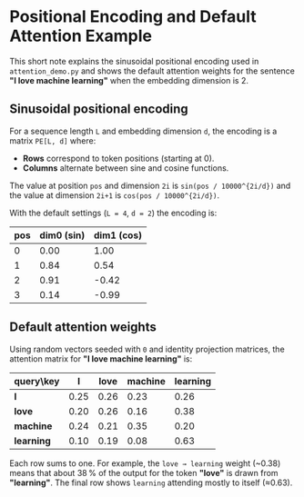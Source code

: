 # Positional Encoding and Default Attention Example

This short note explains the sinusoidal positional encoding used in `attention_demo.py` and shows the default attention weights for the sentence **"I love machine learning"** when the embedding dimension is 2.

## Sinusoidal positional encoding

For a sequence length `L` and embedding dimension `d`, the encoding is a matrix `PE[L, d]` where:

- **Rows** correspond to token positions (starting at 0).
- **Columns** alternate between sine and cosine functions.

The value at position `pos` and dimension `2i` is `sin(pos / 10000^{2i/d})` and the value at dimension `2i+1` is `cos(pos / 10000^{2i/d})`.

With the default settings (`L = 4`, `d = 2`) the encoding is:

| pos | dim0 (sin) | dim1 (cos) |
| --- | ----------- | ----------- |
| 0 | 0.00 | 1.00 |
| 1 | 0.84 | 0.54 |
| 2 | 0.91 | -0.42 |
| 3 | 0.14 | -0.99 |

## Default attention weights

Using random vectors seeded with `0` and identity projection matrices, the attention matrix for **"I love machine learning"** is:

| query\key | I | love | machine | learning |
| --- | --- | --- | --- | --- |
| **I** | 0.25 | 0.26 | 0.23 | 0.26 |
| **love** | 0.20 | 0.26 | 0.16 | 0.38 |
| **machine** | 0.24 | 0.21 | 0.35 | 0.20 |
| **learning** | 0.10 | 0.19 | 0.08 | 0.63 |

Each row sums to one. For example, the `love → learning` weight (~0.38) means that about 38 % of the output for the token **"love"** is drawn from **"learning"**. The final row shows `learning` attending mostly to itself (≈0.63).
